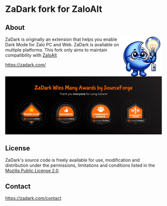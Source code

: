 # ZaDark fork for ZaloAlt
## About

<img src=".github/zadark-mascot-1.1.png" width="128" alt="ZaDark Mascot" align="right" />

ZaDark is originally an extension that helps you enable Dark Mode for Zalo PC and Web. ZaDark is available on multiple platforms. This fork only aims to maintain compatibility with [ZaloAlt](https://github.com/imchocomint/ZaloAlt/)

https://zadark.com/

![ZaDark Wins Many Awards by SourceForge](./.github/sourceforge-awards-231123.jpeg)


## License

ZaDark's source code is freely available for use, modification and distribution under the permissions, limitations and conditions listed in the [Mozilla Public License 2.0](./LICENSE).

## Contact

https://zadark.com/contact

